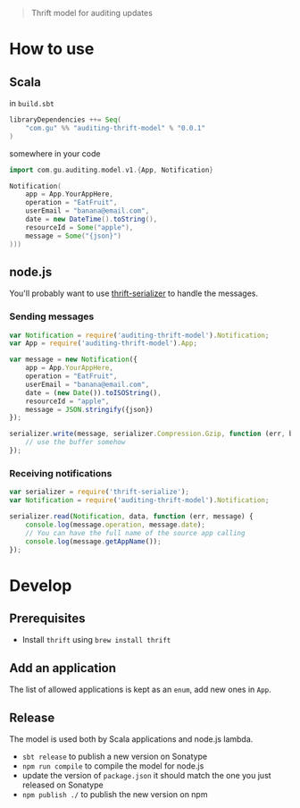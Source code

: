 > Thrift model for auditing updates

# How to use

## Scala

in `build.sbt`

```scala
libraryDependencies ++= Seq(
    "com.gu" %% "auditing-thrift-model" % "0.0.1"
)
```

somewhere in your code

```scala
import com.gu.auditing.model.v1.{App, Notification}

Notification(
    app = App.YourAppHere,
    operation = "EatFruit",
    userEmail = "banana@email.com",
    date = new DateTime().toString(),
    resourceId = Some("apple"),
    message = Some("{json}")
)))
```

## node.js

You'll probably want to use [thrift-serializer](https://github.com/guardian/thrift-serializer) to handle the messages.

### Sending messages

```js
var Notification = require('auditing-thrift-model').Notification;
var App = require('auditing-thrift-model').App;

var message = new Notification({
    app = App.YourAppHere,
    operation = "EatFruit",
    userEmail = "banana@email.com",
    date = (new Date()).toISOString(),
    resourceId = "apple",
    message = JSON.stringify({json})
});

serializer.write(message, serializer.Compression.Gzip, function (err, bytes) {
    // use the buffer somehow
});
```

### Receiving notifications


```js
var serializer = require('thrift-serialize');
var Notification = require('auditing-thrift-model').Notification;

serializer.read(Notification, data, function (err, message) {
    console.log(message.operation, message.date);
    // You can have the full name of the source app calling
    console.log(message.getAppName());
});
```


# Develop

## Prerequisites

* Install `thrift` using `brew install thrift`


## Add an application

The list of allowed applications is kept as an `enum`, add new ones in `App`.

## Release

The model is used both by Scala applications and node.js lambda.

* `sbt release` to publish a new version on Sonatype
* `npm run compile` to compile the model for node.js
* update the version of `package.json` it should match the one you just released on Sonatype
* `npm publish ./` to publish the new version on npm

